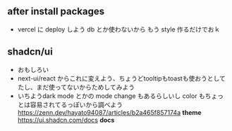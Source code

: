 ## after install packages
- vercel に deploy しよう db とか使わないから もう style 作るだけでおｋ

## shadcn/ui
- おもしろい
- next-ui/react からこれに変えよう、ちょうどtooltipもtoastも使おうとしてたし、まだ使ってないからためしてみよう
- いちようdark mode とかの mode change もあるらしいし color もちょっとは容易されてるっぽいから調べよう
https://zenn.dev/hayato94087/articles/b2a465f857174a **theme**
https://ui.shadcn.com/docs **docs**
